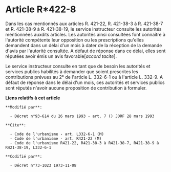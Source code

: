 # Article R*422-8

Dans les cas mentionnés aux articles R. 421-22, R. 421-38-3 à R. 421-38-7 et R. 421-38-9 à R. 421-38-19, le service
instructeur consulte les autorités mentionnées auxdits articles. Les autorités ainsi consultées font connaître à l'autorité
compétente leur opposition ou les prescriptions qu'elles demandent dans un délai d'un mois à dater de la réception de la
demande d'avis par l'autorité consultée. A défaut de réponse dans ce délai, elles sont réputées avoir émis un avis
favorable[*accord tacite*].

Le service instructeur consulte en tant que de besoin les autorités et services publics habilités à demander que soient
prescrites les contributions prévues au 2° de l'article L. 332-6-1 ou à l'article L. 332-9. A défaut de réponse dans le délai
d'un mois, ces autorités et services publics sont réputés n'avoir aucune proposition de contribution à formuler.

**Liens relatifs à cet article**

	**Modifié par**:

	  - Décret n°93-614 du 26 mars 1993 - art. 7 () JORF 28 mars 1993

	**Cite**:

	  - Code de l'urbanisme - art. L332-6-1 (M)
	  - Code de l'urbanisme - art. R421-22 (M)
	  - Code de l'urbanisme R421-22, R421-38-3 à R421-38-7, R421-38-9 à R421-38-19, L332-6-1

	**Codifié par**:

	  - Décret n°73-1023 1973-11-08
